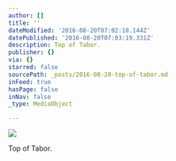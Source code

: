 ```yaml
---
author: []
title: ''
dateModified: '2016-08-20T07:02:18.144Z'
datePublished: '2016-08-20T07:03:19.331Z'
description: Top of Tabor.
publisher: {}
via: {}
starred: false
sourcePath: _posts/2016-08-20-top-of-tabor.md
inFeed: true
hasPage: false
inNav: false
_type: MediaObject

---
```

![](https://the-grid-user-content.s3-us-west-2.amazonaws.com/76d8ed6a-f6f9-4d53-b158-7ab22974785f.jpg)

Top of Tabor.